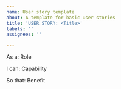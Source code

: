 ```yaml
---
name: User story template
about: A template for basic user stories
title: 'USER STORY: <Title>'
labels: ''
assignees: ''

---
```


As a: Role

I can: Capability

So that: Benefit

